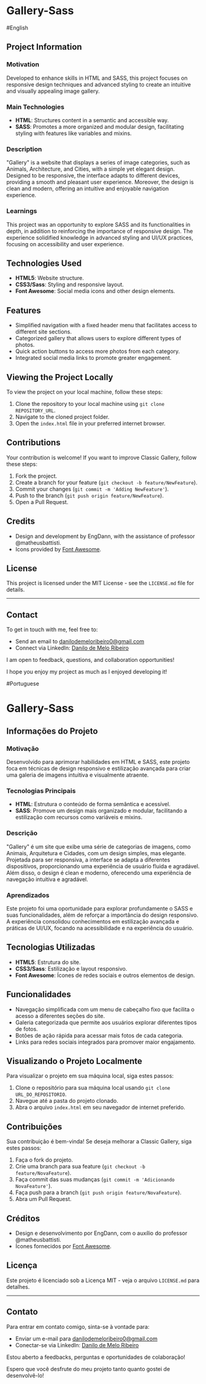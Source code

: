 # Gallery-Sass
#English
## Project Information

### Motivation
Developed to enhance skills in HTML and SASS, this project focuses on responsive design techniques and advanced styling to create an intuitive and visually appealing image gallery.

### Main Technologies
- **HTML**: Structures content in a semantic and accessible way.
- **SASS**: Promotes a more organized and modular design, facilitating styling with features like variables and mixins.

### Description
"Gallery" is a website that displays a series of image categories, such as Animals, Architecture, and Cities, with a simple yet elegant design. Designed to be responsive, the interface adapts to different devices, providing a smooth and pleasant user experience. Moreover, the design is clean and modern, offering an intuitive and enjoyable navigation experience.

### Learnings
This project was an opportunity to explore SASS and its functionalities in depth, in addition to reinforcing the importance of responsive design. The experience solidified knowledge in advanced styling and UI/UX practices, focusing on accessibility and user experience.

## Technologies Used

- **HTML5**: Website structure.
- **CSS3/Sass**: Styling and responsive layout.
- **Font Awesome**: Social media icons and other design elements.

## Features

- Simplified navigation with a fixed header menu that facilitates access to different site sections.
- Categorized gallery that allows users to explore different types of photos.
- Quick action buttons to access more photos from each category.
- Integrated social media links to promote greater engagement.

## Viewing the Project Locally

To view the project on your local machine, follow these steps:

1. Clone the repository to your local machine using `git clone REPOSITORY_URL`.
2. Navigate to the cloned project folder.
3. Open the `index.html` file in your preferred internet browser.

## Contributions

Your contribution is welcome! If you want to improve Classic Gallery, follow these steps:

1. Fork the project.
2. Create a branch for your feature (`git checkout -b feature/NewFeature`).
3. Commit your changes (`git commit -m 'Adding NewFeature'`).
4. Push to the branch (`git push origin feature/NewFeature`).
5. Open a Pull Request.

## Credits

- Design and development by EngDann, with the assistance of professor @matheusbattisti.
- Icons provided by [Font Awesome](https://fontawesome.com/).

## License

This project is licensed under the MIT License - see the `LICENSE.md` file for details.

---
## Contact

To get in touch with me, feel free to:
- Send an email to [danilodemeloribeiro0@gmail.com](mailto:danilodemeloribeiro0@gmail.com)
- Connect via LinkedIn: [Danilo de Melo Ribeiro](https://www.linkedin.com/in/engdann/)

I am open to feedback, questions, and collaboration opportunities!

I hope you enjoy my project as much as I enjoyed developing it!

#Portuguese
# Gallery-Sass
## Informações do Projeto

### Motivação
Desenvolvido para aprimorar habilidades em HTML e SASS, este projeto foca em técnicas de design responsivo e estilização avançada para criar uma galeria de imagens intuitiva e visualmente atraente.

### Tecnologias Principais
- **HTML**: Estrutura o conteúdo de forma semântica e acessível.
- **SASS**: Promove um design mais organizado e modular, facilitando a estilização com recursos como variáveis e mixins.

### Descrição
"Gallery" é um site que exibe uma série de categorias de imagens, como Animais, Arquitetura e Cidades, com um design simples, mas elegante. Projetada para ser responsiva, a interface se adapta a diferentes dispositivos, proporcionando uma experiência de usuário fluida e agradável. Além disso, o design é clean e moderno, oferecendo uma experiência de navegação intuitiva e agradável.

### Aprendizados
Este projeto foi uma oportunidade para explorar profundamente o SASS e suas funcionalidades, além de reforçar a importância do design responsivo. A experiência consolidou conhecimentos em estilização avançada e práticas de UI/UX, focando na acessibilidade e na experiência do usuário.

## Tecnologias Utilizadas

- **HTML5**: Estrutura do site.
- **CSS3/Sass**: Estilização e layout responsivo.
- **Font Awesome**: Ícones de redes sociais e outros elementos de design.

## Funcionalidades

- Navegação simplificada com um menu de cabeçalho fixo que facilita o acesso a diferentes seções do site.
- Galeria categorizada que permite aos usuários explorar diferentes tipos de fotos.
- Botões de ação rápida para acessar mais fotos de cada categoria.
- Links para redes sociais integrados para promover maior engajamento.

## Visualizando o Projeto Localmente

Para visualizar o projeto em sua máquina local, siga estes passos:

1. Clone o repositório para sua máquina local usando `git clone URL_DO_REPOSITORIO`.
2. Navegue até a pasta do projeto clonado.
3. Abra o arquivo `index.html` em seu navegador de internet preferido.

## Contribuições

Sua contribuição é bem-vinda! Se deseja melhorar a Classic Gallery, siga estes passos:

1. Faça o fork do projeto.
2. Crie uma branch para sua feature (`git checkout -b feature/NovaFeature`).
3. Faça commit das suas mudanças (`git commit -m 'Adicionando NovaFeature'`).
4. Faça push para a branch (`git push origin feature/NovaFeature`).
5. Abra um Pull Request.

## Créditos

- Design e desenvolvimento por EngDann, com o auxílio do professor @matheusbattisti.
- Ícones fornecidos por [Font Awesome](https://fontawesome.com/).

## Licença

Este projeto é licenciado sob a Licença MIT - veja o arquivo `LICENSE.md` para detalhes.

---
## Contato

Para entrar em contato comigo, sinta-se à vontade para:
- Enviar um e-mail para [danilodemeloribeiro0@gmail.com](mailto:danilodemeloribeiro0@gmail.com)
- Conectar-se via LinkedIn: [Danilo de Melo Ribeiro](https://www.linkedin.com/in/engdann/)

Estou aberto a feedbacks, perguntas e oportunidades de colaboração!

Espero que você desfrute do meu projeto tanto quanto gostei de desenvolvê-lo!
